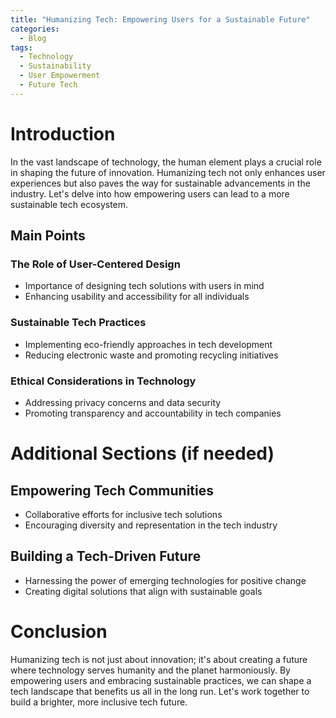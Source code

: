 ```yaml
---
title: "Humanizing Tech: Empowering Users for a Sustainable Future"
categories:
  - Blog
tags:
  - Technology
  - Sustainability
  - User Empowerment
  - Future Tech
---
```


# Introduction
In the vast landscape of technology, the human element plays a crucial role in shaping the future of innovation. Humanizing tech not only enhances user experiences but also paves the way for sustainable advancements in the industry. Let's delve into how empowering users can lead to a more sustainable tech ecosystem.

## Main Points
### The Role of User-Centered Design
- Importance of designing tech solutions with users in mind
- Enhancing usability and accessibility for all individuals

### Sustainable Tech Practices
- Implementing eco-friendly approaches in tech development
- Reducing electronic waste and promoting recycling initiatives

### Ethical Considerations in Technology
- Addressing privacy concerns and data security
- Promoting transparency and accountability in tech companies

# Additional Sections (if needed)
## Empowering Tech Communities
- Collaborative efforts for inclusive tech solutions
- Encouraging diversity and representation in the tech industry

## Building a Tech-Driven Future
- Harnessing the power of emerging technologies for positive change
- Creating digital solutions that align with sustainable goals

# Conclusion
Humanizing tech is not just about innovation; it's about creating a future where technology serves humanity and the planet harmoniously. By empowering users and embracing sustainable practices, we can shape a tech landscape that benefits us all in the long run. Let's work together to build a brighter, more inclusive tech future.